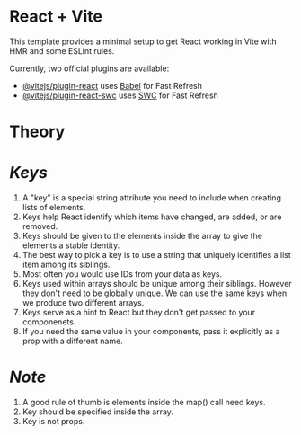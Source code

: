 # React + Vite

This template provides a minimal setup to get React working in Vite with HMR and some ESLint rules.

Currently, two official plugins are available:

- [@vitejs/plugin-react](https://github.com/vitejs/vite-plugin-react/blob/main/packages/plugin-react/README.md) uses [Babel](https://babeljs.io/) for Fast Refresh
- [@vitejs/plugin-react-swc](https://github.com/vitejs/vite-plugin-react-swc) uses [SWC](https://swc.rs/) for Fast Refresh


# Theory 

# _Keys_

1. A "key" is a special string attribute you need to include when creating lists of elements.
2. Keys help React identify which items have changed, are added, or are removed.
3. Keys should be given to the elements inside the array to give the elements a stable identity.
4. The best way to pick a key is to use a string that uniquely identifies a list item among its siblings.
5. Most often you would use IDs from your data as keys.
6. Keys used within arrays should be unique among their siblings. However they don't need to be globally unique. We can use the same keys when we produce two different arrays.
7. Keys serve as a hint to React but they don't get passed to your componenets.
8. If you need the same value in your components, pass it explicitly as a prop with a different name.

# _Note_

1. A good rule of thumb is elements inside the map() call need keys.
2. Key should be specified inside the array.
3. Key is not props.
